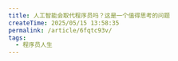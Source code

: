 ```yaml
---
title: 人工智能会取代程序员吗？这是一个值得思考的问题
createTime: 2025/05/15 13:58:35
permalink: /article/6fqtc93v/
tags:
  - 程序员人生
---
```

